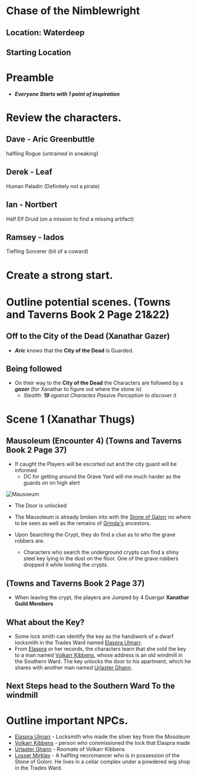 # Chase of the Nimblewright

## Location: Waterdeep

## **Starting Location**
### 

# Preamble
* ***Everyone Starts with 1 point of inspiration***
 
# Review the characters.
## Dave - Aric Greenbuttle
halfling Rogue (untrained in sneaking)
## Derek - Leaf
Human Paladin (Definitely _not_ a pirate)
## Ian - Nortbert
Half Elf Druid (on a mission to find a missing artifact)
## Ramsey - Iados
Tiefling Sorcerer (bit of a coward)

# Create a strong start.


# Outline potential scenes. (Towns and Taverns Book 2 Page 21&22)
## Off to the **City of the Dead** (Xanathar Gazer)
* ***Aric*** knows that the **City of the Dead** is Guarded. 
## Being followed
* On their way to the **City of the Dead** the Characters are followed by a ***gazer*** (for Xanathar to figure out where the stone is) 
    * *Stealth: **19** against Charactes Passive Perception to discover it*

# Scene 1 (Xanathar Thugs)
## Mausoleum (Encounter 4) (Towns and Taverns Book 2 Page 37)
* If caught the Players will be escorted out and the city guard will be informed
    * DC for getting around the Grave Yard will me much harder as the guards on on high alert

![Mausoeum](assets/Mausoleum-DM.jpg)
* The Door is unlocked

* The Mausoleum is already broken into with the [Stone of Galorr](Objects/stone-of-golorr.md) no where to be seen as well as the remains of [Grinda's](NPCs/grinda-garloth.md) ancestors.
* Upon Searching the Crypt, they do find a clue as to who the grave robbers are.
    * Characters who search the underground crypts can find a shiny steel key lying in the dust on the floor. One of the grave robbers dropped it while looting the crypts.
## (Towns and Taverns Book 2 Page 37)
* When leaving the crypt, the players are Jumped by 4 Duergar **Xanathar Guild Members**


## What about the Key?
* Some lock smith can identify the key as the handiwork of a dwarf locksmith in the Trades Ward named [Elaspra Ulmarr](../Waterdeep-Dragonheist/NPCs/elaspra-ulmarr.md). 
* From [Elaspra](NPCs/elaspra-ulmarr.md) or her records, the characters learn that she sold the key to a man named [Volkarr Kibbens](NPCs/volkarr-kibbens.md), whose address is an old windmill in the Southern Ward. The key unlocks the door to his apartment, which he shares with another man named [Urlaster Ghann](NPCs/urlaster-ghann).

## Next Steps head to the Southern Ward To the windmill

# Outline important NPCs.
* [Elaspra Ulmarr](../Waterdeep-Dragonheist/NPCs/elaspra-ulmarr.md) - Locksmith who made the silver key from the Mosoleum
* [Volkarr Kibbens](NPCs/volkarr-kibbens.md) - person who commissioned the lock that Elaspra made
* [Urlaster Ghann](NPCs/urlaster-ghann.md) - Roomate of Volkarr Kibbens
* [Losser Mirklav](NPCs/losser-mirklav.md) - A halfling necromancer who is in possession of the Stone of Golorr. He lives in a cellar complex under a powdered wig shop in the Trades Ward.
